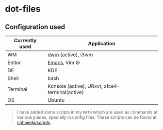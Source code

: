 # dot-files

## Configuration used

| Currently used | Application                                            |
|----------------|--------------------------------------------------------|
| WM             | [dwm](https://github.com/chhajedji/dwm) (active), i3wm |
| Editor         | [Emacs](https://github.com/chhajedji/.emacs.d), Vim ☮️  |
| DE             | KDE                                                    |
| Shell          | bash                                                   |
| Terminal       | Konsole (active), URxvt, xfce4-terminal(active)        |
| OS             | Ubuntu                                                 |


> I have added some scripts in my `PATH` which are used as commands at
> various places, specially in config files. These scripts can be
> found at [chhajedji/scripts](https://github.com/chhajedji/scripts).
